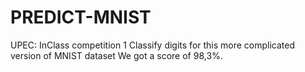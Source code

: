 # PREDICT-MNIST

UPEC: InClass competition 1
Classify digits for this more complicated version of MNIST dataset
We got a score of 98,3%.
